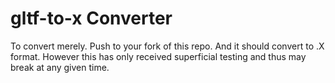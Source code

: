 # gltf-to-x Converter

To convert merely. Push to your fork of this repo. And it should convert to .X format.
However this has only received superficial testing and thus may break at any given time.

